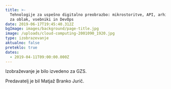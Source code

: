 ```yaml
---
title: >-
  Tehnologije za uspešno digitalno preobrazbo: mikrostoritve, API, arhitektura
  za oblak, vsebniki in DevOps
date: 2019-06-17T19:45:40.312Z
bgImage: images/background/page-title.jpg
image: /uploads/cloud-computing-2001090_1920.jpg
type: izobrazevanje
aktualno: false
preteklo: true
dates:
  - 2019-04-11T09:00:00.000Z
---
```

Izobraževanje je bilo izvedeno za GZS.

Predavatelj je bil Matjaž Branko Jurič.
